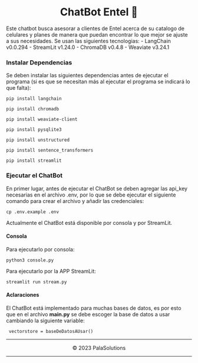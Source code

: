<h1 style="text-align: center;">ChatBot Entel 📱</h1>
Este chatbot busca asesorar a clientes de Entel acerca de su catalogo de celulares y planes de manera que puedan encontrar lo que mejor se ajuste a sus necesidades.
Se usan las siguientes tecnologias:
- LangChain v0.0.294
- StreamLit v1.24.0
- ChromaDB v0.4.8
- Weaviate v3.24.1

### Instalar Dependencias 
Se deben instalar las siguientes dependencias antes de ejecutar el programa (si es que se necesitan más al ejecutar el programa se indicará lo que falta): 

`` pip install langchain ``

`` pip install chromadb ``

`` pip install weaviate-client ``

`` pip install pysqlite3 ``

`` pip install unstructured ``

`` pip install sentence_transformers ``

`` pip install streamlit ``

### Ejecutar el ChatBot

En primer lugar, antes de ejecutar el ChatBot se deben agregar las api_key necesarias en el archivo .env, por lo que se debe ejecutar el siguiente comando para crear el archivo y  añadir las credenciales:

`` cp .env.example .env ``

Actualmente el ChatBot está disponible por consola y por StreamLit.

#### Consola

Para ejecutarlo por consola:

`` python3 console.py ``

Para ejecutarlo por la APP StreamLit:

`` streamlit run stream.py ``

#### Aclaraciones 
El ChatBot está implementado para muchas bases de datos, es por esto que en el archivo **main.py** se debe escoger la base de datos a usar cambiando la siguiente variable:

`` vectorstore = baseDeDatosAUsar()``

<hr>
<p style="text-align: center;">© 2023 PalaSolutions</p>
<hr>